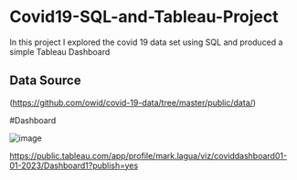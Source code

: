 # Covid19-SQL-and-Tableau-Project

In this project I explored the covid 19 data set using SQL 
and produced a simple Tableau Dashboard


## Data Source

(https://github.com/owid/covid-19-data/tree/master/public/data/)

#Dashboard

![image](https://user-images.githubusercontent.com/99371301/210171403-569f207f-02e1-42f8-a416-f76e2ac9850c.png)


https://public.tableau.com/app/profile/mark.lagua/viz/coviddashboard01-01-2023/Dashboard1?publish=yes


